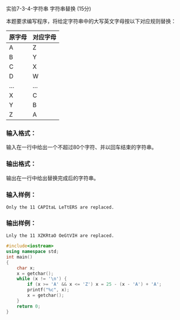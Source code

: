 实验7-3-4-字符串 字符串替换 (15分)

本题要求编写程序，将给定字符串中的大写英文字母按以下对应规则替换：

| 原字母 | 对应字母 |
| ------ | -------- |
| A      | Z        |
| B      | Y        |
| C      | X        |
| D      | W        |
| …      | …        |
| X      | C        |
| Y      | B        |
| Z      | A        |

### 输入格式：

输入在一行中给出一个不超过80个字符、并以回车结束的字符串。

### 输出格式：

输出在一行中给出替换完成后的字符串。

### 输入样例：

```in
Only the 11 CAPItaL LeTtERS are replaced.
```

### 输出样例：

```out
Lnly the 11 XZKRtaO OeGtVIH are replaced.
```



```c++
#include<iostream>
using namespace std;
int main()
{
	char x;
	x = getchar();
	while (x != '\n') {
		if (x >= 'A' && x <= 'Z') x = 25 - (x - 'A') + 'A';
		printf("%c", x);
		x = getchar();
	}
	return 0;
}
```

